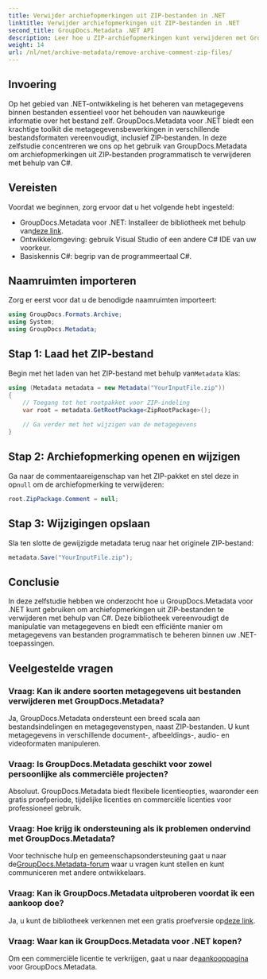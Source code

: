 ```yaml
---
title: Verwijder archiefopmerkingen uit ZIP-bestanden in .NET
linktitle: Verwijder archiefopmerkingen uit ZIP-bestanden in .NET
second_title: GroupDocs.Metadata .NET API
description: Leer hoe u ZIP-archiefopmerkingen kunt verwijderen met GroupDocs.Metadata voor .NET. Verbeter uw vaardigheden op het gebied van metadatabeheer.
weight: 14
url: /nl/net/archive-metadata/remove-archive-comment-zip-files/
---
```

## Invoering
Op het gebied van .NET-ontwikkeling is het beheren van metagegevens binnen bestanden essentieel voor het behouden van nauwkeurige informatie over het bestand zelf. GroupDocs.Metadata voor .NET biedt een krachtige toolkit die metagegevensbewerkingen in verschillende bestandsformaten vereenvoudigt, inclusief ZIP-bestanden. In deze zelfstudie concentreren we ons op het gebruik van GroupDocs.Metadata om archiefopmerkingen uit ZIP-bestanden programmatisch te verwijderen met behulp van C#. 
## Vereisten
Voordat we beginnen, zorg ervoor dat u het volgende hebt ingesteld:
-  GroupDocs.Metadata voor .NET: Installeer de bibliotheek met behulp van[deze link](https://releases.groupdocs.com/metadata/net/).
- Ontwikkelomgeving: gebruik Visual Studio of een andere C# IDE van uw voorkeur.
- Basiskennis C#: begrip van de programmeertaal C#.

## Naamruimten importeren
Zorg er eerst voor dat u de benodigde naamruimten importeert:
```csharp
using GroupDocs.Formats.Archive;
using System;
using GroupDocs.Metadata;
```

## Stap 1: Laad het ZIP-bestand
 Begin met het laden van het ZIP-bestand met behulp van`Metadata` klas:
```csharp
using (Metadata metadata = new Metadata("YourInputFile.zip"))
{
    // Toegang tot het rootpakket voor ZIP-indeling
    var root = metadata.GetRootPackage<ZipRootPackage>();
    
    // Ga verder met het wijzigen van de metagegevens
}
```
## Stap 2: Archiefopmerking openen en wijzigen
Ga naar de commentaareigenschap van het ZIP-pakket en stel deze in op`null` om de archiefopmerking te verwijderen:
```csharp
root.ZipPackage.Comment = null;
```
## Stap 3: Wijzigingen opslaan
Sla ten slotte de gewijzigde metadata terug naar het originele ZIP-bestand:
```csharp
metadata.Save("YourInputFile.zip");
```

## Conclusie
In deze zelfstudie hebben we onderzocht hoe u GroupDocs.Metadata voor .NET kunt gebruiken om archiefopmerkingen uit ZIP-bestanden te verwijderen met behulp van C#. Deze bibliotheek vereenvoudigt de manipulatie van metagegevens en biedt een efficiënte manier om metagegevens van bestanden programmatisch te beheren binnen uw .NET-toepassingen.

## Veelgestelde vragen
### Vraag: Kan ik andere soorten metagegevens uit bestanden verwijderen met GroupDocs.Metadata?
Ja, GroupDocs.Metadata ondersteunt een breed scala aan bestandsindelingen en metagegevenstypen, naast ZIP-bestanden. U kunt metagegevens in verschillende document-, afbeeldings-, audio- en videoformaten manipuleren.
### Vraag: Is GroupDocs.Metadata geschikt voor zowel persoonlijke als commerciële projecten?
Absoluut. GroupDocs.Metadata biedt flexibele licentieopties, waaronder een gratis proefperiode, tijdelijke licenties en commerciële licenties voor professioneel gebruik.
### Vraag: Hoe krijg ik ondersteuning als ik problemen ondervind met GroupDocs.Metadata?
 Voor technische hulp en gemeenschapsondersteuning gaat u naar de[GroupDocs.Metadata-forum](https://forum.groupdocs.com/c/metadata/14) waar u vragen kunt stellen en kunt communiceren met andere ontwikkelaars.
### Vraag: Kan ik GroupDocs.Metadata uitproberen voordat ik een aankoop doe?
 Ja, u kunt de bibliotheek verkennen met een gratis proefversie op[deze link](https://releases.groupdocs.com/).
### Vraag: Waar kan ik GroupDocs.Metadata voor .NET kopen?
 Om een commerciële licentie te verkrijgen, gaat u naar de[aankooppagina](https://purchase.groupdocs.com/buy) voor GroupDocs.Metadata.
